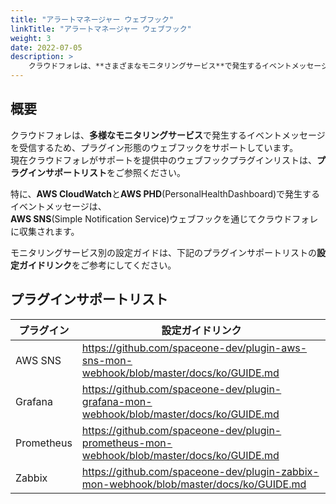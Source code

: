 ```yaml
---
title: "アラートマネージャー ウェブフック"
linkTitle: "アラートマネージャー ウェブフック"
weight: 3 
date: 2022-07-05 
description: >
    クラウドフォレは、**さまざまなモニタリングサービス**で発生するイベントメッセージを受信するため、プラグイン形態のウェブフックをサポートしています。
---
```


## 概要

クラウドフォレは、**多様なモニタリングサービス**で発生するイベントメッセージを受信するため、プラグイン形態のウェブフックをサポートしています。  
現在クラウドフォレがサポートを提供中のウェブフックプラグインリストは、**プラグインサポートリスト**をご参照ください。

特に、**AWS CloudWatch**と**AWS PHD**(PersonalHealthDashboard)で発生するイベントメッセージは、   
**AWS SNS**(Simple Notification Service)ウェブフックを通じてクラウドフォレに収集されます。

モニタリングサービス別の設定ガイドは、下記のプラグインサポートリストの**設定ガイドリンク**をご参考にしてください。

## プラグインサポートリスト

| **プラグイン** | **設定ガイドリンク** |
| --- | --- |
| AWS SNS | https://github.com/spaceone-dev/plugin-aws-sns-mon-webhook/blob/master/docs/ko/GUIDE.md |
| Grafana | https://github.com/spaceone-dev/plugin-grafana-mon-webhook/blob/master/docs/ko/GUIDE.md |
| Prometheus |https://github.com/spaceone-dev/plugin-prometheus-mon-webhook/blob/master/docs/ko/GUIDE.md|
| Zabbix |https://github.com/spaceone-dev/plugin-zabbix-mon-webhook/blob/master/docs/ko/GUIDE.md|
